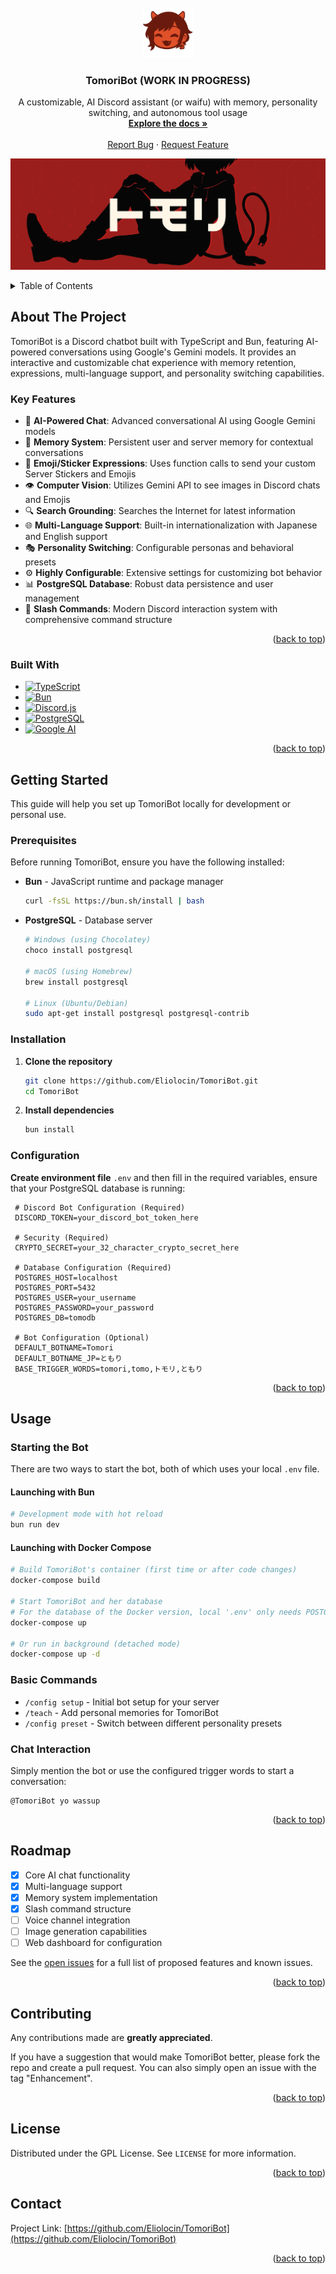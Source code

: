 <!-- PROJECT LOGO -->
<br />
<div align="center">
  <a href="https://github.com/Eliolocin/TomoriBot">
    <img src="img/tomoricon.png" alt="Logo" width="80" height="80">
  </a>

<h3 align="center">TomoriBot (WORK IN PROGRESS)</h3>

  <p align="center">
    A customizable, AI Discord assistant (or waifu) with memory, personality switching, and autonomous tool usage
    <br />
    <a href="https://github.com/Eliolocin/TomoriBot"><strong>Explore the docs »</strong></a>
    <br />
    <br />
    <a href="https://github.com/Eliolocin/TomoriBot/issues/new?labels=bug&template=bug-report---.md">Report Bug</a>
    &middot;
    <a href="https://github.com/Eliolocin/TomoriBot/issues/new?labels=enhancement&template=feature-request---.md">Request Feature</a>
  </p>
</div>

![TomoriBot Banner](img/tomobanner.png)

<!-- TABLE OF CONTENTS -->
<details>
  <summary>Table of Contents</summary>
  <ol>
    <li>
      <a href="#about-the-project">About The Project</a>
      <ul>
        <li><a href="#built-with">Built With</a></li>
      </ul>
    </li>
    <li>
      <a href="#getting-started">Getting Started</a>
      <ul>
        <li><a href="#prerequisites">Prerequisites</a></li>
        <li><a href="#installation">Installation</a></li>
        <li><a href="#configuration">Configuration</a></li>
      </ul>
    </li>
    <li><a href="#usage">Usage</a></li>
    <li><a href="#roadmap">Roadmap</a></li>
    <li><a href="#contributing">Contributing</a></li>
    <li><a href="#license">License</a></li>
    <li><a href="#contact">Contact</a></li>
  </ol>
</details>

<!-- ABOUT THE PROJECT -->
## About The Project

TomoriBot is a Discord chatbot built with TypeScript and Bun, featuring AI-powered conversations using Google's Gemini models. It provides an interactive and customizable chat experience with memory retention, expressions, multi-language support, and personality switching capabilities.

### Key Features
* 🤖 **AI-Powered Chat**: Advanced conversational AI using Google Gemini models
* 🧠 **Memory System**: Persistent user and server memory for contextual conversations
* 🗿 **Emoji/Sticker Expressions**: Uses function calls to send your custom Server Stickers and Emojis
* 👁️ **Computer Vision**: Utilizes Gemini API to see images in Discord chats
and Emojis
* 🔍 **Search Grounding**: Searches the Internet for latest information
* 🌐 **Multi-Language Support**: Built-in internationalization with Japanese and English support
* 🎭 **Personality Switching**: Configurable personas and behavioral presets
* ⚙️ **Highly Configurable**: Extensive settings for customizing bot behavior
* 📊 **PostgreSQL Database**: Robust data persistence and user management
* 🔧 **Slash Commands**: Modern Discord interaction system with comprehensive command structure

<p align="right">(<a href="#readme-top">back to top</a>)</p>

### Built With

* [![TypeScript][TypeScript.js]][TypeScript-url]
* [![Bun][Bun.sh]][Bun-url]
* [![Discord.js][Discord.js]][Discord-url]
* [![PostgreSQL][PostgreSQL.org]][PostgreSQL-url]
* [![Google AI][Google.ai]][Google-url]

<p align="right">(<a href="#readme-top">back to top</a>)</p>

<!-- GETTING STARTED -->
## Getting Started

This guide will help you set up TomoriBot locally for development or personal use.

### Prerequisites

Before running TomoriBot, ensure you have the following installed:

* **Bun** - JavaScript runtime and package manager
  ```sh
  curl -fsSL https://bun.sh/install | bash
  ```
* **PostgreSQL** - Database server
  ```sh
  # Windows (using Chocolatey)
  choco install postgresql
  
  # macOS (using Homebrew)
  brew install postgresql
  
  # Linux (Ubuntu/Debian)
  sudo apt-get install postgresql postgresql-contrib
  ```

### Installation

1. **Clone the repository**
   ```sh
   git clone https://github.com/Eliolocin/TomoriBot.git
   cd TomoriBot
   ```

2. **Install dependencies**
   ```sh
   bun install
   ```

### Configuration

**Create environment file** `.env` and then fill in the required variables, ensure that your PostgreSQL database is running:
   ```
    # Discord Bot Configuration (Required)
    DISCORD_TOKEN=your_discord_bot_token_here

    # Security (Required)
    CRYPTO_SECRET=your_32_character_crypto_secret_here

    # Database Configuration (Required)
    POSTGRES_HOST=localhost
    POSTGRES_PORT=5432
    POSTGRES_USER=your_username
    POSTGRES_PASSWORD=your_password
    POSTGRES_DB=tomodb

    # Bot Configuration (Optional)
    DEFAULT_BOTNAME=Tomori
    DEFAULT_BOTNAME_JP=ともり
    BASE_TRIGGER_WORDS=tomori,tomo,トモリ,ともり
   ```

<p align="right">(<a href="#readme-top">back to top</a>)</p>

<!-- USAGE EXAMPLES -->
## Usage

### Starting the Bot

There are two ways to start the bot, both of which uses your local `.env` file.

#### Launching with Bun
```sh
# Development mode with hot reload
bun run dev
```

#### Launching with Docker Compose
```sh
# Build TomoriBot's container (first time or after code changes)
docker-compose build

# Start TomoriBot and her database
# For the database of the Docker version, local '.env' only needs POSTGRES_PASSWORD variable
docker-compose up

# Or run in background (detached mode)
docker-compose up -d
```

### Basic Commands

- `/config setup` - Initial bot setup for your server
- `/teach` - Add personal memories for TomoriBot
- `/config preset` - Switch between different personality presets

### Chat Interaction

Simply mention the bot or use the configured trigger words to start a conversation:
```
@TomoriBot yo wassup
```

<p align="right">(<a href="#readme-top">back to top</a>)</p>

<!-- ROADMAP -->
## Roadmap

- [x] Core AI chat functionality
- [x] Multi-language support
- [x] Memory system implementation
- [x] Slash command structure
- [ ] Voice channel integration
- [ ] Image generation capabilities
- [ ] Web dashboard for configuration

See the [open issues](https://github.com/Eliolocin/TomoriBot/issues) for a full list of proposed features and known issues.

<p align="right">(<a href="#readme-top">back to top</a>)</p>

<!-- CONTRIBUTING -->
## Contributing

Any contributions made  are **greatly appreciated**.

If you have a suggestion that would make TomoriBot better, please fork the repo and create a pull request. You can also simply open an issue with the tag "Enhancement".

<p align="right">(<a href="#readme-top">back to top</a>)</p>

<!-- LICENSE -->
## License

Distributed under the GPL License. See `LICENSE` for more information.

<p align="right">(<a href="#readme-top">back to top</a>)</p>

<!-- CONTACT -->
## Contact

Project Link: [https://github.com/Eliolocin/TomoriBot](https://github.com/Eliolocin/TomoriBot)

<p align="right">(<a href="#readme-top">back to top</a>)</p>

<!-- MARKDOWN LINKS & IMAGES -->
[TypeScript.js]: https://img.shields.io/badge/TypeScript-007ACC?style=for-the-badge&logo=typescript&logoColor=white
[TypeScript-url]: https://www.typescriptlang.org/
[Bun.sh]: https://img.shields.io/badge/Bun-000000?style=for-the-badge&logo=bun&logoColor=white
[Bun-url]: https://bun.sh/
[Discord.js]: https://img.shields.io/badge/Discord.js-5865F2?style=for-the-badge&logo=discord&logoColor=white
[Discord-url]: https://discord.js.org/
[PostgreSQL.org]: https://img.shields.io/badge/PostgreSQL-316192?style=for-the-badge&logo=postgresql&logoColor=white
[PostgreSQL-url]: https://www.postgresql.org/
[Google.ai]: https://img.shields.io/badge/Google%20AI-4285F4?style=for-the-badge&logo=google&logoColor=white
[Google-url]: https://ai.google.dev/
